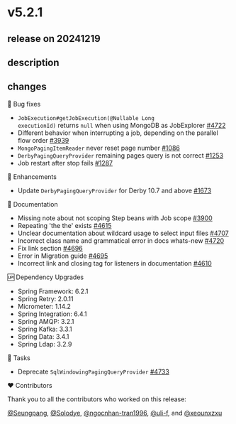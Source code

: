 # v5.2.1

## release on 20241219
## description
## changes
🐞 Bug fixes

* <code>JobExecution#getJobExecution(@Nullable Long executionId)</code> returns <code>null</code> when using MongoDB as JobExplorer <a href="https://github.com/spring-projects/spring-batch/issues/4722" data-hovercard-type="issue" data-hovercard-url="/spring-projects/spring-batch/issues/4722/hovercard">#4722</a>
* Different behavior when interrupting a job, depending on the parallel flow order <a href="https://github.com/spring-projects/spring-batch/issues/3939" data-hovercard-type="issue" data-hovercard-url="/spring-projects/spring-batch/issues/3939/hovercard">#3939</a>
* <code>MongoPagingItemReader</code> never reset page number <a href="https://github.com/spring-projects/spring-batch/issues/1086" data-hovercard-type="issue" data-hovercard-url="/spring-projects/spring-batch/issues/1086/hovercard">#1086</a>
* <code>DerbyPagingQueryProvider</code> remaining pages query is not correct <a href="https://github.com/spring-projects/spring-batch/issues/1253" data-hovercard-type="issue" data-hovercard-url="/spring-projects/spring-batch/issues/1253/hovercard">#1253</a>
* Job restart after stop fails <a href="https://github.com/spring-projects/spring-batch/issues/1287" data-hovercard-type="issue" data-hovercard-url="/spring-projects/spring-batch/issues/1287/hovercard">#1287</a>

🚀 Enhancements

* Update <code>DerbyPagingQueryProvider</code> for Derby 10.7 and above <a href="https://github.com/spring-projects/spring-batch/issues/1673" data-hovercard-type="issue" data-hovercard-url="/spring-projects/spring-batch/issues/1673/hovercard">#1673</a>

📔 Documentation

* Missing note about not scoping Step beans with Job scope <a href="https://github.com/spring-projects/spring-batch/issues/3900" data-hovercard-type="issue" data-hovercard-url="/spring-projects/spring-batch/issues/3900/hovercard">#3900</a>
* Repeating 'the the' exists <a href="https://github.com/spring-projects/spring-batch/issues/4615" data-hovercard-type="issue" data-hovercard-url="/spring-projects/spring-batch/issues/4615/hovercard">#4615</a>
* Unclear documentation about wildcard usage to select input files <a href="https://github.com/spring-projects/spring-batch/issues/4707" data-hovercard-type="issue" data-hovercard-url="/spring-projects/spring-batch/issues/4707/hovercard">#4707</a>
* Incorrect class name and grammatical error in docs whats-new <a href="https://github.com/spring-projects/spring-batch/pull/4720" data-hovercard-type="pull_request" data-hovercard-url="/spring-projects/spring-batch/pull/4720/hovercard">#4720</a>
* Fix link section <a href="https://github.com/spring-projects/spring-batch/pull/4696" data-hovercard-type="pull_request" data-hovercard-url="/spring-projects/spring-batch/pull/4696/hovercard">#4696</a>
* Error in Migration guide <a href="https://github.com/spring-projects/spring-batch/issues/4695" data-hovercard-type="issue" data-hovercard-url="/spring-projects/spring-batch/issues/4695/hovercard">#4695</a>
* Incorrect link and closing tag for listeners in documentation <a href="https://github.com/spring-projects/spring-batch/pull/4610" data-hovercard-type="pull_request" data-hovercard-url="/spring-projects/spring-batch/pull/4610/hovercard">#4610</a>

🆙 Dependency Upgrades

* Spring Framework: 6.2.1
* Spring Retry: 2.0.11
* Micrometer: 1.14.2
* Spring Integration: 6.4.1
* Spring AMQP: 3.2.1
* Spring Kafka: 3.3.1
* Spring Data: 3.4.1
* Spring Ldap: 3.2.9

🔨 Tasks

* Deprecate <code>SqlWindowingPagingQueryProvider</code> <a href="https://github.com/spring-projects/spring-batch/issues/4733" data-hovercard-type="issue" data-hovercard-url="/spring-projects/spring-batch/issues/4733/hovercard">#4733</a>

❤️ Contributors

Thank you to all the contributors who worked on this release:

<a class="user-mention notranslate" data-hovercard-type="user" data-hovercard-url="/users/Seungpang/hovercard" data-octo-click="hovercard-link-click" data-octo-dimensions="link_type:self" href="https://github.com/Seungpang">@Seungpang</a>, <a class="user-mention notranslate" data-hovercard-type="user" data-hovercard-url="/users/Solodye/hovercard" data-octo-click="hovercard-link-click" data-octo-dimensions="link_type:self" href="https://github.com/Solodye">@Solodye</a>, <a class="user-mention notranslate" data-hovercard-type="user" data-hovercard-url="/users/ngocnhan-tran1996/hovercard" data-octo-click="hovercard-link-click" data-octo-dimensions="link_type:self" href="https://github.com/ngocnhan-tran1996">@ngocnhan-tran1996</a>, <a class="user-mention notranslate" data-hovercard-type="user" data-hovercard-url="/users/uli-f/hovercard" data-octo-click="hovercard-link-click" data-octo-dimensions="link_type:self" href="https://github.com/uli-f">@uli-f</a>, and <a class="user-mention notranslate" data-hovercard-type="user" data-hovercard-url="/users/xeounxzxu/hovercard" data-octo-click="hovercard-link-click" data-octo-dimensions="link_type:self" href="https://github.com/xeounxzxu">@xeounxzxu</a>

